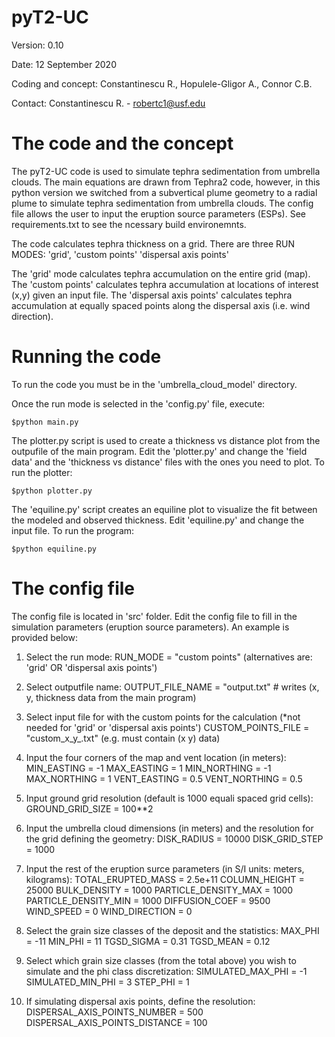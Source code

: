 # pyT2-UC

Version: 0.10

Date: 12 September 2020

Coding and concept: Constantinescu R., Hopulele-Gligor A., Connor C.B.

Contact: Constantinescu R. - robertc1@usf.edu

# The code and the concept

The pyT2-UC code is used to simulate tephra sedimentation from umbrella clouds. The main equations are drawn from Tephra2 code, however, in this python version we switched from a subvertical plume geometry to a radial plume to simulate tephra sedimentation from umbrella clouds.
The config file allows the user to input the eruption source parameters (ESPs).
See requirements.txt to see the ncessary build environemnts.

The code calculates tephra thickness on a grid. There are three RUN MODES:
    'grid',
    'custom points'
    'dispersal axis points'

The 'grid' mode calculates tephra accumulation on the entire grid (map).
The 'custom points' calculates tephra accumulation at locations of interest (x,y) given an input file.
The 'dispersal axis points' calculates tephra accumulation at equally spaced points along the dispersal axis (i.e. wind direction).


# Running the code

To run the code you must be in the 'umbrella_cloud_model' directory.

Once the run mode is selected in the 'config.py' file, execute:

`$python main.py`

The plotter.py script is used to create a thickness vs distance plot from the outpufile of the main program. Edit the 'plotter.py' and change the 'field data'  and the 'thickness vs distance' files with the ones you need to plot. To run the plotter:

`$python plotter.py`

The 'equiline.py' script creates an equiline plot to visualize the fit between the modeled and observed thickness. Edit 'equiline.py' and change the input file. To run the program:

`$python equiline.py`

# The config file

The config file is located in 'src' folder. Edit the config file to fill in the simulation parameters (eruption source parameters). An example is provided below:

1. Select the run mode:
RUN_MODE = "custom points" (alternatives are: 'grid' OR 'dispersal axis points')

2. Select outputfile name:
OUTPUT_FILE_NAME = "output.txt"  # writes (x, y, thickness data from the main program)

3. Select input file for with the custom points for the calculation (*not needed for 'grid' or 'dispersal axis points')
CUSTOM_POINTS_FILE = "custom_x_y_.txt" (e.g. must contain (x y) data)

4. Input the four corners of the map and vent location (in meters):
MIN_EASTING = -1
MAX_EASTING = 1
MIN_NORTHING = -1
MAX_NORTHING = 1
VENT_EASTING = 0.5
VENT_NORTHING = 0.5

5. Input ground grid resolution (default is 1000 equali spaced grid cells):
GROUND_GRID_SIZE = 100**2

6. Input the umbrella cloud dimensions (in meters) and the resolution for the grid defining the geometry:
DISK_RADIUS = 10000
DISK_GRID_STEP = 1000

7.  Input the rest of the eruption surce parameters (in S/I units: meters, kilograms):
TOTAL_ERUPTED_MASS = 2.5e+11
COLUMN_HEIGHT = 25000
BULK_DENSITY = 1000
PARTICLE_DENSITY_MAX = 1000
PARTICLE_DENSITY_MIN = 1000
DIFFUSION_COEF = 9500
WIND_SPEED = 0
WIND_DIRECTION = 0

8. Select the grain size classes of the deposit and the statistics:
MAX_PHI = -11
MIN_PHI = 11
TGSD_SIGMA = 0.31
TGSD_MEAN = 0.12

9. Select which grain size classes (from the total above) you wish to simulate and the phi class discretization:
SIMULATED_MAX_PHI = -1
SIMULATED_MIN_PHI = 3
STEP_PHI = 1

10. If simulating dispersal axis points, define the resolution:
DISPERSAL_AXIS_POINTS_NUMBER = 500
DISPERSAL_AXIS_POINTS_DISTANCE = 100



